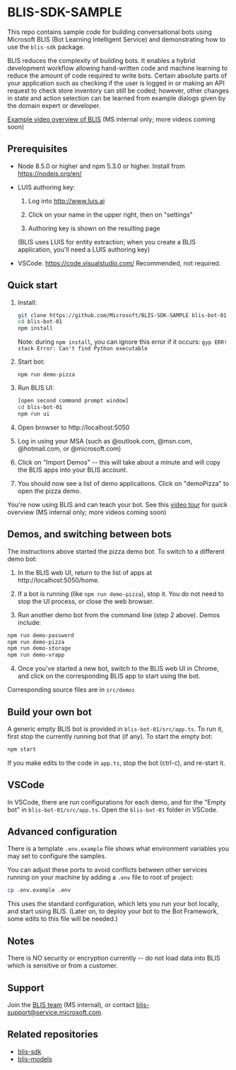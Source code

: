 # BLIS-SDK-SAMPLE

This repo contains sample code for building conversational bots using Microsoft BLIS (Bot Learning Intelligent Service) and demonstrating how to use the `blis-sdk` package.

BLIS reduces the complexity of building bots.  It enables a hybrid development workflow allowing hand-written code and machine learning to reduce the amount of code required to write bots.  Certain absolute parts of your application such as checking if the user is logged in or making an API request to check store inventory can still be coded; however, other changes in state and action selection can be learned from example dialogs given by the domain expert or developer.

[Example video overview of BLIS](https://microsoft-my.sharepoint.com/:v:/p/jawillia/ESlfaljCPbpPlDzmkAhCQbkBdUxsN33eBOf2RycKMiB-Xw?e=SVFmYA) (MS internal only; more videos coming soon)

## Prerequisites

- Node 8.5.0 or higher and npm 5.3.0 or higher.  Install from https://nodejs.org/en/
  
- LUIS authoring key:

  1. Log into http://www.luis.ai

  2. Click on your name in the upper right, then on "settings"

  3. Authoring key is shown on the resulting page

  (BLIS uses LUIS for entity extraction; when you create a BLIS
  application, you'll need a LUIS authoring key)

- VSCode.  https://code.visualstudio.com/  Recommended, not required.

## Quick start 

1. Install:

    ```bash    
    git clone https://github.com/Microsoft/BLIS-SDK-SAMPLE blis-bot-01
    cd blis-bot-01
    npm install
    ```

    Note: during `npm install`, you can ignore this error if it occurs: `gyp ERR! stack Error: Can't find Python executable`

2. Start bot:

    ```
    npm run demo-pizza
    ```

3. Run BLIS UI:

    ```bash
    [open second command prompt window]
    cd blis-bot-01
    npm run ui
    ```

4. Open browser to http://localhost:5050 

5. Log in using your MSA (such as @outlook.com, @msn.com, @hotmail.com, or @microsoft.com)

6. Click on "Import Demos" -- this will take about a minute and will copy the BLIS apps into your BLIS account.  

7. You should now see a list of demo applications.  Click on "demoPizza" to open the pizza demo.

You're now using BLIS and can teach your bot.  See this [video tour](https://microsoft-my.sharepoint.com/:v:/p/jawillia/ESlfaljCPbpPlDzmkAhCQbkBdUxsN33eBOf2RycKMiB-Xw?e=SVFmYA) for quick overview (MS internal only; more videos coming soon)

## Demos, and switching between bots

The instructions above started the pizza demo bot.  To switch to a different demo bot:

1. In the BLIS web UI, return to the list of apps at http://localhost:5050/home.
    
2. If a bot is running (like `npm run demo-pizza`), stop it.  You do not need to stop the UI process, or close the web browser.

3. Run another demo bot from the command line (step 2 above).  Demos include:

  ```bash
  npm run demo-password
  npm run demo-pizza
  npm run demo-storage
  npm run demo-vrapp
  ```

4. Once you've started a new bot, switch to the BLIS web UI in Chrome, and click on the corresponding BLIS app to start using the bot.

Corresponding source files are in `src/demos`

## Build your own bot

A generic empty BLIS bot is provided in ``blis-bot-01/src/app.ts``.  To run it, first stop the currently running bot that (if any).  To start the empty bot:

```bash
npm start
```

If you make edits to the code in `app.ts`, stop the bot (ctrl-c), and re-start it.

## VSCode

In VSCode, there are run configurations for each demo, and for the "Empty bot" in ``blis-bot-01/src/app.ts``.  Open the `blis-bot-01` folder in VSCode.

## Advanced configuration

There is a template `.env.example` file shows what environment variables you may set to configure the samples.

You can adjust these ports to avoid conflicts between other services running on your machine by adding a `.env` file to root of project:

```bash
cp .env.example .env
```

This uses the standard configuration, which lets you run your bot locally, and start using BLIS.  (Later on, to deploy your bot to the Bot Framework, some edits to this file will be needed.)

## Notes

There is NO security or encryption currently -- do not load data into BLIS which is sensitive or from a customer.

## Support

Join the [BLIS team](https://microsoft-my.sharepoint.com/:v:/p/jawillia/ESlfaljCPbpPlDzmkAhCQbkBdUxsN33eBOf2RycKMiB-Xw?e=SVFmYA) (MS internal), or contact blis-support@service.microsoft.com.

## Related repositories

- [blis-sdk](https://github.com/Microsoft/BLIS-SDK)
- [blis-models](https://github.com/Microsoft/BLIS-MODELS)